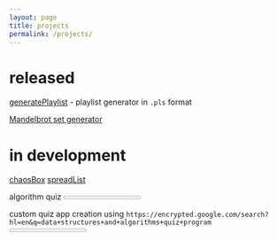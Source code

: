 ```yaml
---
layout: page
title: projects
permalink: /projects/
---
```


# released
[generatePlaylist](https://github.com/aaronpkelly/generatePlaylist) - playlist
generator in `.pls` format

<a href="{{ site.url }}/projects/javascript/mandelbrot/mandelbrot.html">Mandelbrot set generator</a>

# in development
<a href="{{ site.url }}/projects/python/chaosBox/">chaosBox</a>
<a href="{{ site.url }}/projects/javascript/spreadList/spreadList.html">spreadList</a>

algorithm quiz
<progress value="0" max="100"></progress>

custom quiz app creation using
`https://encrypted.google.com/search?hl=en&q=data+structures+and+algorithms+quiz+program`
<progress value="0" max="100"></progress>
